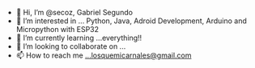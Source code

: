 - 👋 Hi, I’m @secoz, Gabriel Segundo
- 👀 I’m interested in ... Python, Java, Adroid Development, Arduino and Micropython with ESP32
- 🌱 I’m currently learning ...everything!!
- 💞️ I’m looking to collaborate on ...
- 📫 How to reach me ...losquemicarnales@gmail.com

<!---
secoz/secoz is a ✨ special ✨ repository because its `README.md` (this file) appears on your GitHub profile.
You can click the Preview link to take a look at your changes.
--->
